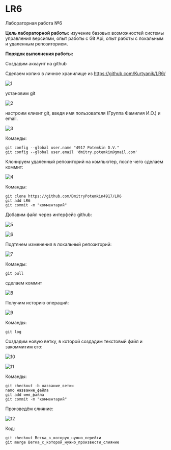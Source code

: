 # LR6

Лабораторная работа №6

**Цель лабораторной работы:** изучение базовых возможностей системы управления версиями, опыт работы с Git Api, опыт работы с локальным и удаленным репозиторием.

**Порядок выполнения работы:**

Создадим аккаунт на github

Сделаем копию в личное хранилище из https://github.com/Kurtyanik/LR6/

![1](D:\Git\LR6\screenshots\1.png)

установим git

![2](D:\Git\LR6\screenshots\2.png)

настроим клиент git, введя имя пользователя (Группа Фамилия И.О.) и email. 

![3](D:\Git\LR6\screenshots\3.png)

Команды:

```
git config --global user.name "4917 Potemkin D.V."
git config --global user.email 'dmitry.potemkin@gmail.com'
```

Клонируем удалённый репозиторий на компьютер, после чего сделаем коммит:

![4](D:\Git\LR6\screenshots\4.png)

Команды:

```
git clone https://github.com/DmitryPotemkin4917/LR6
git add LR6
git commit -m "комментарий"
```

Добавим файл через интерфейс github:

![5](D:\Git\LR6\screenshots\5.png)



![6](D:\Git\LR6\screenshots\6.png)

Подтянем изменения в локальный репозиторий:

![7](D:\Git\LR6\screenshots\7.png)

Команды:

```
git pull
```

сделаем коммит

![8](D:\Git\LR6\screenshots\8.png)

Получим историю операций:

![9](D:\Git\LR6\screenshots\9.png)

Команды:

```
git log
```

Создадим новую ветку, в которой создадим текстовый файл и закоммитим его:

![10](D:\Git\LR6\screenshots\10.png)

![11](D:\Git\LR6\screenshots\11.png)

Команды:

```
git checkout -b название_ветки
nano название_файла
git add имя_файла
git commit -m "комментарий"
```

Произведём слияние:

![12](D:\Git\LR6\screenshots\12.png)

Код:

```
git checkout Ветка_в_которую_нужно_перейти
git merge Ветка_с_которой_нужно_произвести_слияние
```

